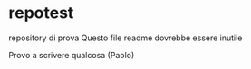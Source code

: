 # repotest
repository di prova
Questo file readme dovrebbe essere inutile

Provo a scrivere qualcosa (Paolo)
